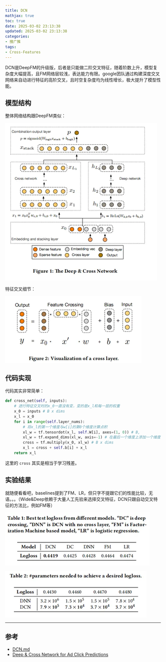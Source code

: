 ```yaml
---
title: DCN
mathjax: true
toc: true
date: 2025-03-02 23:13:38
updated: 2025-03-02 23:13:38
categories:
- 搜广推
tags:
- Cross-Features
---
```

DCN是DeepFM的升级版，后者是只能做二阶交叉特征，随着阶数上升，模型复杂度大幅提高，且FM网络层较浅，表达能力有限。google团队通过构建深度交叉网络来自动进行特征的高阶交叉，且时空复杂度均为线性增长，极大提升了模型性能。

<!--more-->

## 模型结构
整体网络结构跟DeepFM类似：

![example](https://github.com/TransformersWsz/picx-images-hosting/raw/master/image.9kgbmcdyez.webp)

特征交叉细节：

![cross](https://github.com/TransformersWsz/picx-images-hosting/raw/master/image.8oju6w5gkd.webp)

## 代码实现

代码其实非常简单：

```python
def cross_net(self, inputs):
    # 进行特征交叉时的x_0一直没有变，变的是x_l和每一层的权重
    x_0 = inputs # B x dims 
    x_l = x_0
    for i in range(self.layer_nums):
        # 将x_l的第一个维度与w[i]的第0个维度计算点积
        xl_w = tf.tensordot(x_l, self.W[i], axes=(1, 0)) # B, 
        xl_w = tf.expand_dims(xl_w, axis=-1) # 在最后一个维度上添加一个维度 # B x 1
        cross = tf.multiply(x_0, xl_w) # B x dims
        x_l = cross + self.b[i] + x_l
    return x_l
```
这里的 `cross` 其实是相当于学习残差。

## 实验结果
就随便看看吧，baselines提到了FM、LR，但只字不提跟它们的性能比较，无语。。。（Wide&Deep依赖于大量人工先验来选择交叉特征，DCN只跟自动交叉特征的方法比，例如FM等）

![logloss](https://github.com/TransformersWsz/picx-images-hosting/raw/master/image.lvve45ssr.webp)

![parameter](https://github.com/TransformersWsz/picx-images-hosting/raw/master/image.64dzu9ezcs.webp)

___

## 参考
- [DCN.md](https://github.com/datawhalechina/fun-rec/blob/master/docs/ch02/ch2.2/ch2.2.2/DCN.md)
- [Deep & Cross Network for Ad Click Predictions](https://dl.acm.org/doi/pdf/10.1145/3124749.3124754)